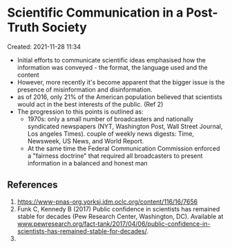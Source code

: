 # Scientific Communication in a Post-Truth Society
Created: 2021-11-28 11:34


* Initial efforts to communicate scientific ideas emphasised how the information was conveyed - the format, the language used and the content
* However, more recently it's become apparent that the bigger issue is the presence of misinformation and disinformation. 
* as of 2016, only 21% of the American population believed that scientists would act in  the best interests of the public. (Ref 2)
* The progression to this points is outlined as:
	* 1970s: only a small number of broadcasters and nationally syndicated newspapers (NYT, Washington Post, Wall Street Journal, Los angeles Times). couple of weekly news digests: Time, Newsweek, US News, and World Report. 
	* At the same time the Federal Communication Commission enforced a "fairness doctrine" that required all broadcasters to present information in a balanced and honest man




## References
1. https://www-pnas-org.yorksj.idm.oclc.org/content/116/16/7656
2. Funk C, Kennedy B (2017) Public confidence in scientists has remained stable for decades (Pew Research Center, Washington, DC). Available at www.pewresearch.org/fact-tank/2017/04/06/public-confidence-in-scientists-has-remained-stable-for-decades/.
3. 
